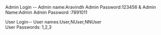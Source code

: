 Admin Login --
Admin name:Aravindh
Admin Password:123456
 &
Admin Name:Admin
Admin Password :7891011

User Login--
User names:User,NUser,NNUser  
           User Passwords: 1,2,3
